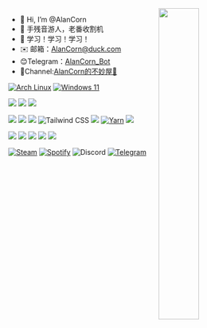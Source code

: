 <img align="right" width="40%" src="https://github-readme-stats.vercel.app/api?username=AlanCorn&theme=dracula"/>

- 👋 Hi, I’m @AlanCorn
- 👀 手残音游人，老番收割机
- 🌱 学习！学习！学习！
- ✉️ 邮箱：AlanCorn@duck.com
- 😊Telegram：[AlanCorn_Bot](https://t.me/alancorn_msg_bot)
- 📢Channel:[AlanCorn的不妙屋🍭](https://t.me/AlanCorn_Share)

[![Arch Linux](https://img.shields.io/static/v1?style=flat-square&message=Arch+Linux&color=1793D1&logo=Arch+Linux&logoColor=FFFFFF&label=)](https://archlinux.org)
[![Windows 11](https://img.shields.io/static/v1?style=flat-squar&message=Windows+11&color=0078D4&logo=Windows+11&logoColor=FFFFFF&label=)](https://www.microsoft.com/windows/get-windows-10)

[![](https://img.shields.io/badge/IDE-Visual%20Studio%20Code-blue?style=flat-square&logo=visual-studio-code&logoColor=ffffff)](https://code.visualstudio.com/)
[![](https://img.shields.io/badge/IDE-PyCharm-blue?style=flat-square&logo=pycharm&logoColor=ffffff)](https://www.jetbrains.com/pycharm/)
[![](https://img.shields.io/badge/IDE-Intellij%20Idea-red?style=flat-square&logo=intellij%20idea&logoColor=ffffff)](https://www.jetbrains.com/idea/)

[![](https://img.shields.io/badge/-HTML5-E34F26?style=flat-square&logo=html5&logoColor=white)](https://html.spec.whatwg.org/)
[![](https://img.shields.io/badge/-CSS3-1572B6?style=flat-square&logo=css3&logoColor=white)](https://www.w3.org/Style/CSS/)
[![](https://img.shields.io/badge/-JavaScript-f7e018?style=flat-square&logo=javascript&logoColor=white)](https://www.ecma-international.org/)
![Tailwind CSS](https://img.shields.io/static/v1?style=flat-square&message=Tailwind+CSS&color=222222&logo=Tailwind+CSS&logoColor=06B6D4&label=)
[![](https://img.shields.io/badge/-Vue.js-4fc08d?style=flat-square&logo=vue.js&logoColor=ffffff)](https://vuejs.org/)
[![Yarn](https://img.shields.io/static/v1?style=flat-square&message=Yarn&color=2C8EBB&logo=Yarn&logoColor=FFFFFF&label=)](https://yarnpkg.com)
[![](https://img.shields.io/badge/-NPM-cb3837?style=flat-square&logo=npm&logoColor=white)](https://npmjs.com/)


[![](https://img.shields.io/badge/-Python-3776AB?style=flat-square&logo=python&logoColor=white)](https://www.python.org/)
[![](https://img.shields.io/badge/-Docker-2496ED?style=flat-square&logo=docker&logoColor=ffffff)](https://www.docker.com/)
[![](https://img.shields.io/badge/-Git-f05032?style=flat-square&logo=git&logoColor=white)](https://git-scm.com/)
[![](https://img.shields.io/badge/-Linux-fcc624?style=flat-square&logo=linux&logoColor=white)](https://www.linuxfoundation.org/)
[![](https://img.shields.io/badge/-Nginx-269539?style=flat-square&logo=nginx&logoColor=ffffff)](https://nginx.org/)

[![Steam](https://img.shields.io/static/v1?style=for-the-badge&message=Steam&color=000000&logo=Steam&logoColor=FFFFFF&label=)](https://steamcommunity.com/id/AlanCorn_02/)
[![Spotify](https://img.shields.io/static/v1?style=for-the-badge&message=Spotify&color=1DB954&logo=Spotify&logoColor=FFFFFF&label=)](https://accounts.spotify.com/login/ott/v2#token=aaB4p7tcR8Sd_rbg9Ks-LA)
![Discord](https://img.shields.io/static/v1?style=for-the-badge&message=Discord&color=5865F2&logo=Discord&logoColor=FFFFFF&label=)
[![Telegram](https://img.shields.io/static/v1?style=for-the-badge&message=Telegram&color=26A5E4&logo=Telegram&logoColor=FFFFFF&label=)](https://t.me/alancorn_msg_bot)
<!---
AlanCorn/AlanCorn is a ✨ special ✨ repository because its `README.md` (this file) appears on your GitHub profile.
You can click the Preview link to take a look at your changes.
--->
